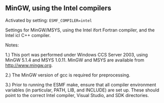 ## MinGW, using the Intel compilers

Activated by setting: `ESMF_COMPILER=intel`

Settings for MinGW/MSYS, using the Intel ifort Fortran compiler, and the
Intel icl C++ compiler.

Notes:

1.) This port was performed under Windows CCS Server 2003,
using MinGW 5.1.4 and MSYS 1.0.11.  MinGW and MSYS are available
from http://www.mingw.org.

2.) The MinGW version of gcc is required for preprocessing.

3.) Prior to running the ESMF make, ensure that all compiler
environment variables (in particular, PATH, LIB, and INCLUDE)
are set up.  These should point to the correct Intel compiler,
Visual Studio, and SDK directories.

